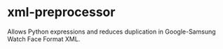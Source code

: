 # xml-preprocessor
Allows Python expressions and reduces duplication in Google-Samsung Watch Face Format XML.
